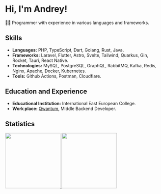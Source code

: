 # Hi, I'm Andrey!

👨‍💻 Programmer with experience in various languages and frameworks.

## Skills
- **Languages:** PHP, TypeScript, Dart, Golang, Rust, Java.
- **Frameworks:** Laravel, Flutter, Astro, Svelte, Tailwind, Quarkus, Gin, Rocket, Tauri, React Native.
- **Technologies:** MySQL, PostgreSQL, GraphQL, RabbitMQ, Kafka, Redis, Nginx, Apache, Docker, Kubernetes.
- **Tools:** Github Actions, Postman, Cloudflare.

## Education and Experience
- **Educational Institution:** International East European College.
- **Work place:** [Qwantum](https://qwantum.agency), Middle Backend Developer.

## Statistics
<a href="https://github.com/neokofg">
  <img height="180em" src="https://github-readme-stats-eight-theta.vercel.app/api?username=neokofg&show_icons=true&theme=tokyonight&include_all_commits=true&count_private=true"/>
  <img height="180em" src="https://github-readme-stats-eight-theta.vercel.app/api/top-langs/?username=neokofg&layout=compact&langs_count=8&theme=tokyonight"/>
</a>
